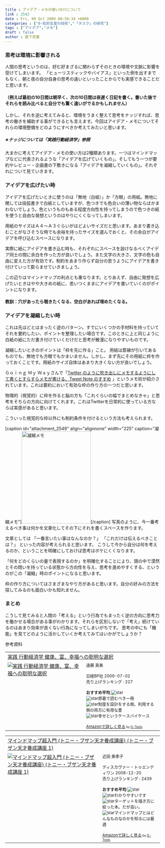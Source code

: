 ```yaml
---
title : アイデア・メモの使い分けについて
link : 2542
date : Fri, 09 Oct 2009 08:50:34 +0000
categories : ["0-知的生産の技術","「タスク」の研究"]
tags : ["アイデア","メモ"]
draft : false
author : 倉下忠憲
---
```


<h3>思考は環境に影響される</h3>
人間の思考というのは、好む好まざるに関わらずそのときの環境や文脈に影響を受けてしまいます。
「ヒューリスティックやバイアス」といった例を出すまでもなく、朝と夜の自分自身の思考の違いといったことからでも実感できることだと思います。
<h4>（例えば最初の10日間は朝早く、次の10日間は夜遅く日記を書く。書いた後でそれらを読み比べると自分でも驚く違いがでるかもしれません）</h4>
しかし、それを逆に考えてみると、環境をうまく整えて思考をナッジすれば、思考の働きを補助する事ができるとも言えます。今回はアイデア・メモについてそれらの環境整備をどのようにすべきか考えてみたいと思います。
<h5>※ナッジについては「実践行動経済学」参照</h5>
大まかに考えてアイデア・メモの使い方は2種類あります。一つはマインドマップなどに代表されるような「アイデアを広げていくもの」。そしてもう一つが要約やレビュー・企画書の下敷きになる「アイデアを凝縮していくもの」。それぞれについて見ていきます。
<h3>アイデアを広げたい時</h3>
アイデアを広げたいときに使うのは「無地（白紙）」か「方眼」の用紙。無地に関しては括弧書きで白紙としていますが、色つきでも色合いの薄い物ならばかまわないでしょう。色というものもある程度方向性を持ってしまうので色つきの紙を使うと自由な発想というのはやりにくくなってしまいます。

用紙のサイズはＡ４～Ａ３ぐらいがほどよいサイズだと思います。あまり書き込むことがなさそうな時でも余裕を持ったサイズを選んでおくと、その余白がアイデアを呼び込むスペースになります。

実際に紙にアイデアを書き込む時も、それぞれにスペースを設けなるべくアイデア同士の間に余白を作った方が良いでしょう。また文字の大きさ、文字の色も自由に変えた方が有効です。制約をあまり作らず自分の思うようにアイデアを書き付けていって膨らませていきましょう。

この辺りはマインドマップの利点とも重なります。とりあえず、自由に発想を広げたいときはやや大きめの紙に、思いつくままにアイデアを書いていくのがポイントになります。
<h4>教訓：穴があったら覗きたくなる、空白があれば埋めたくなる。</h4>
<h3>アイデアを凝縮したい時</h3>
これは先ほどとはまったく逆のパターン。すでにいくつかの手材料を持っていてそれを要約したい、ポイントを整理したい場合です。このときに上と同じように白紙の紙にただ書き付けていくだけだと思考が散漫になりやすいものです。

凝縮したいときのポイントは「枠を先に作る」こと。
用紙は罫線が引いてあるものでも、無地でも方眼でもかまいません。しかし、まず先にその用紙に枠を作っておくことです。用紙のサイズ自体はあまり大きくない方が良いでしょう。

Ｇｏｉｎｇ Ｍｙ Ｗａｙさんで「<a href="http://kengo.preston-net.com/archives/004227.shtml">Twitter のように吹き出しにメモするようにして書くとすらすらメモが書ける、Tweet Note のすすめ</a> 」というメモ術が紹介されています。これは要約において有効な枠の作り方の一つだと思います。

物理的（視覚的）に枠を作ると脳の方も「これぐらいの幅でまとめなきゃ」と思考をそちらの方向に向けてくれます。これはTwitterを日常的に使っている方ならば実感があると思います。

こういった視覚的な枠以外にも制約条件を付けるという方法も考えられます。

[caption id="attachment_2549" align="alignnone" width="225" caption="凝縮メモ"]<img src="https://rashita.net/blog/wp-content/uploads/2009/10/写真31-225x300.jpg" alt="凝縮メモ" title="凝縮メモ" width="225" height="300" class="size-medium wp-image-2549" />[/caption]
写真のように、今一番考えるべき事は何かを文章化してその下にそれを書くスペースを作ります。

文章としては
「一番言いたい事はなんなのか？」
「これだけは伝えるべきことは？」
といった内容が考えられると思います。
こうして今から自分は何を考えるのか、ということを明確にしておけば思考はボケにくくなります。

「何をどのくらいの量で表現するのか」を明確化することにより、頭の中で漠然とその問いを持っている状態から方向性を与え、思考を進めやすくする、というのがこの「凝縮」時のポイントになると思います。

枠の作り方についてはさまざまなやり方があると思います。自分の好みの方法を探してみるのも面白いかも知れません。
<h3>まとめ</h3>
こうして見てみると人間の「考える」という行為でもまったく逆の方向に思考力を働かせる場合がある事がわかります。それらを区別しないで「考え」続けているのはあまり効率が良くない行為になってしまいがちです。
思考の中にも「機能」を見てどのように活かしていくか考えてみてはいかがでしょうか？

参考資料
<table  border="0" cellpadding="5"><tr><td colspan="2"><a href="http://www.amazon.co.jp/%E5%AE%9F%E8%B7%B5-%E8%A1%8C%E5%8B%95%E7%B5%8C%E6%B8%88%E5%AD%A6-%E5%81%A5%E5%BA%B7%E3%80%81%E5%AF%8C%E3%80%81%E5%B9%B8%E7%A6%8F%E3%81%B8%E3%81%AE%E8%81%A1%E6%98%8E%E3%81%AA%E9%81%B8%E6%8A%9E-%E3%83%AA%E3%83%81%E3%83%A3%E3%83%BC%E3%83%89%E3%83%BB%E3%82%BB%E3%82%A4%E3%83%A9%E3%83%BC/dp/4822247473%3FSubscriptionId%3D15SMZCTB9V8NGR2TW082%26tag%3Drashita1000-22%26linkCode%3Dxm2%26camp%3D2025%26creative%3D165953%26creativeASIN%3D4822247473" target="_top">実践 行動経済学 健康、富、幸福への聡明な選択</a><img src='http://www.assoc-amazon.jp/e/ir?t=rashita1000-22&l=ur2&o=9' width='1' height='1' border='0' alt='' /></td></tr><tr><td valign="top"><a href="http://www.amazon.co.jp/%E5%AE%9F%E8%B7%B5-%E8%A1%8C%E5%8B%95%E7%B5%8C%E6%B8%88%E5%AD%A6-%E5%81%A5%E5%BA%B7%E3%80%81%E5%AF%8C%E3%80%81%E5%B9%B8%E7%A6%8F%E3%81%B8%E3%81%AE%E8%81%A1%E6%98%8E%E3%81%AA%E9%81%B8%E6%8A%9E-%E3%83%AA%E3%83%81%E3%83%A3%E3%83%BC%E3%83%89%E3%83%BB%E3%82%BB%E3%82%A4%E3%83%A9%E3%83%BC/dp/4822247473%3FSubscriptionId%3D15SMZCTB9V8NGR2TW082%26tag%3Drashita1000-22%26linkCode%3Dxm2%26camp%3D2025%26creative%3D165953%26creativeASIN%3D4822247473" target="_top"><img src="http://ecx.images-amazon.com/images/I/51S3p%2BupDuL._SL160_.jpg" border="0" alt="実践 行動経済学 健康、富、幸福への聡明な選択" /></a></td><td valign="top"><font size="-1">遠藤 真美 <br /><br />日経BP社  2009-07-02<br />売り上げランキング : 227<br /><br /><strong>おすすめ平均  </strong><img src="http://g-images.amazon.com/images/G/01/detail/stars-4-0.gif" alt="star" /><br /><img src="http://g-images.amazon.com/images/G/01/detail/stars-2-0.gif" alt="star" />原著で読むべき一冊<br /><img src="http://g-images.amazon.com/images/G/01/detail/stars-5-0.gif" alt="star" />制度を設計をする側、利用する側の両方に有用な書<br /><img src="http://g-images.amazon.com/images/G/01/detail/stars-5-0.gif" alt="star" />幸せというケースバイケース<br /><br /><a href="http://www.amazon.co.jp/%E5%AE%9F%E8%B7%B5-%E8%A1%8C%E5%8B%95%E7%B5%8C%E6%B8%88%E5%AD%A6-%E5%81%A5%E5%BA%B7%E3%80%81%E5%AF%8C%E3%80%81%E5%B9%B8%E7%A6%8F%E3%81%B8%E3%81%AE%E8%81%A1%E6%98%8E%E3%81%AA%E9%81%B8%E6%8A%9E-%E3%83%AA%E3%83%81%E3%83%A3%E3%83%BC%E3%83%89%E3%83%BB%E3%82%BB%E3%82%A4%E3%83%A9%E3%83%BC/dp/4822247473%3FSubscriptionId%3D15SMZCTB9V8NGR2TW082%26tag%3Drashita1000-22%26linkCode%3Dxm2%26camp%3D2025%26creative%3D165953%26creativeASIN%3D4822247473" target="_top">Amazonで詳しく見る</a></font><font size="-2"> by <a href="http://www.goodpic.com/mt/aws/index.html" >G-Tools</a></font></td></tr></table>

<table  border="0" cellpadding="5"><tr><td colspan="2"><a href="http://www.amazon.co.jp/%E3%83%9E%E3%82%A4%E3%83%B3%E3%83%89%E3%83%9E%E3%83%83%E3%83%97%E8%B6%85%E5%85%A5%E9%96%80-%E3%83%88%E3%83%8B%E3%83%BC%E3%83%BB%E3%83%96%E3%82%B6%E3%83%B3%E5%A4%A9%E6%89%8D%E9%A4%8A%E6%88%90%E8%AC%9B%E5%BA%A7-1-%E3%83%88%E3%83%8B%E3%83%BC%E3%83%BB%E3%83%96%E3%82%B6%E3%83%B3/dp/4887596766%3FSubscriptionId%3D15SMZCTB9V8NGR2TW082%26tag%3Drashita1000-22%26linkCode%3Dxm2%26camp%3D2025%26creative%3D165953%26creativeASIN%3D4887596766" target="_top">マインドマップ超入門 (トニー・ブザン天才養成講座) (トニー・ブザン天才養成講座 1)</a><img src='http://www.assoc-amazon.jp/e/ir?t=rashita1000-22&l=ur2&o=9' width='1' height='1' border='0' alt='' /></td></tr><tr><td valign="top"><a href="http://www.amazon.co.jp/%E3%83%9E%E3%82%A4%E3%83%B3%E3%83%89%E3%83%9E%E3%83%83%E3%83%97%E8%B6%85%E5%85%A5%E9%96%80-%E3%83%88%E3%83%8B%E3%83%BC%E3%83%BB%E3%83%96%E3%82%B6%E3%83%B3%E5%A4%A9%E6%89%8D%E9%A4%8A%E6%88%90%E8%AC%9B%E5%BA%A7-1-%E3%83%88%E3%83%8B%E3%83%BC%E3%83%BB%E3%83%96%E3%82%B6%E3%83%B3/dp/4887596766%3FSubscriptionId%3D15SMZCTB9V8NGR2TW082%26tag%3Drashita1000-22%26linkCode%3Dxm2%26camp%3D2025%26creative%3D165953%26creativeASIN%3D4887596766" target="_top"><img src="http://ecx.images-amazon.com/images/I/41ay%2BTvsHgL._SL160_.jpg" border="0" alt="マインドマップ超入門 (トニー・ブザン天才養成講座) (トニー・ブザン天才養成講座 1)" /></a></td><td valign="top"><font size="-1">近田 美季子 <br /><br />ディスカヴァー・トゥエンティワン  2008-12-20<br />売り上げランキング : 2439<br /><br /><strong>おすすめ平均  </strong><img src="http://g-images.amazon.com/images/G/01/detail/stars-4-0.gif" alt="star" /><br /><img src="http://g-images.amazon.com/images/G/01/detail/stars-4-0.gif" alt="star" />わかりやすいです<br /><img src="http://g-images.amazon.com/images/G/01/detail/stars-4-0.gif" alt="star" />ターゲットを描き方に絞った本。だが高い。<br /><img src="http://g-images.amazon.com/images/G/01/detail/stars-5-0.gif" alt="star" />マインドマップとはどんなものなのかを知るには最適<br /><br /><a href="http://www.amazon.co.jp/%E3%83%9E%E3%82%A4%E3%83%B3%E3%83%89%E3%83%9E%E3%83%83%E3%83%97%E8%B6%85%E5%85%A5%E9%96%80-%E3%83%88%E3%83%8B%E3%83%BC%E3%83%BB%E3%83%96%E3%82%B6%E3%83%B3%E5%A4%A9%E6%89%8D%E9%A4%8A%E6%88%90%E8%AC%9B%E5%BA%A7-1-%E3%83%88%E3%83%8B%E3%83%BC%E3%83%BB%E3%83%96%E3%82%B6%E3%83%B3/dp/4887596766%3FSubscriptionId%3D15SMZCTB9V8NGR2TW082%26tag%3Drashita1000-22%26linkCode%3Dxm2%26camp%3D2025%26creative%3D165953%26creativeASIN%3D4887596766" target="_top">Amazonで詳しく見る</a></font><font size="-2"> by <a href="http://www.goodpic.com/mt/aws/index.html" >G-Tools</a></font></td></tr></table>

